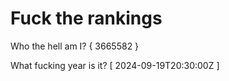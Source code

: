 # Fuck the rankings

Who the hell am I?
{ 3665582 }

What fucking year is it?
[ 2024-09-19T20:30:00Z ]
